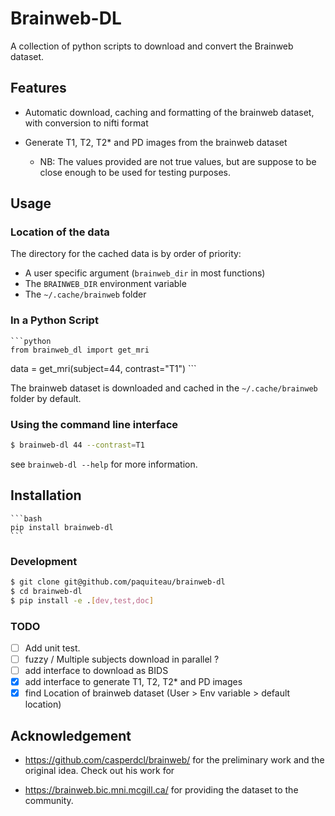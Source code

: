 # Brainweb-DL

A collection of python scripts to download and convert the Brainweb dataset. 

## Features

- Automatic download, caching and formatting of the brainweb dataset, with conversion to nifti format
 

- Generate T1, T2, T2* and PD images from the brainweb dataset
  - NB: The values provided are not true values, but are suppose to be  close enough to be used for testing purposes.
    
## Usage

### Location of the data

The directory for the cached data is by order of priority:
- A user specific argument (`brainweb_dir` in most functions)
- The `BRAINWEB_DIR` environment variable
- The `~/.cache/brainweb` folder

### In a Python Script
    ```python
    from brainweb_dl import get_mri 
   
   data = get_mri(subject=44, contrast="T1")
    ```

The brainweb dataset is downloaded and cached in the `~/.cache/brainweb` folder by default.

### Using the command line interface

``` bash
$ brainweb-dl 44 --contrast=T1
```

see `brainweb-dl --help` for more information.

## Installation 
    
    ```bash 
    pip install brainweb-dl
    ```
### Development

``` bash
$ git clone git@github.com/paquiteau/brainweb-dl 
$ cd brainweb-dl
$ pip install -e .[dev,test,doc]
```



### TODO 
- [ ] Add unit test.
- [ ] fuzzy / Multiple subjects download in parallel ? 
- [ ] add interface to download as BIDS
- [x] add interface to generate T1, T2, T2* and PD images
- [x] find Location of brainweb dataset (User > Env variable > default location)

## Acknowledgement

 - https://github.com/casperdcl/brainweb/ for the preliminary work and the original idea. Check out his work for 

 - https://brainweb.bic.mni.mcgill.ca/ for providing the dataset to the community.
